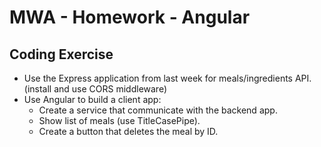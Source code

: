 # MWA - Homework - Angular
## Coding Exercise
* Use the Express application from last week for meals/ingredients API. (install and use CORS middleware)
* Use Angular to build a client app: 
  * Create a service that communicate with the backend app.
  * Show list of meals (use TitleCasePipe).
  * Create a button that deletes the meal by ID.
